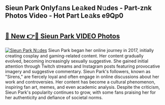 ## Sieun Park Onlyf𝚊ns Le𝚊ked N𝚞des - Part-znk Photos Video - Hot Part Le𝚊ks e9Qp0

# <h2><a href="http://ac12778.deff.icu/?id=Sieun+Park">🔗 New 👉🔴 Sieun Park VIDEO Photos</a></h2>

[![Sieun Park N𝚞des](https://i.imgur.com/rIISA9y.gif)](http://ac12778.deff.icu/?id=Sieun+Park)
Sieun Park began her online journey in 2017, initially creating cosplay and gaming-related content. Her content gradually evolved, becoming increasingly sexually suggestive. She gained initial attention through Twitch streams and Instagram posts featuring provocative imagery and suggestive commentary. Sieun Park's followers, known as "Sirens," are fiercely loyal and often engage in online discussions about her work and controversies. Her content has become a cultural phenomenon, inspiring fan art, memes, and even academic analysis. Despite the criticism, Sieun Park's popularity continues to grow, with some fans praising her for her authenticity and defiance of societal norms.
